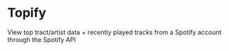 # Topify
View top tract/artist data + recently played tracks from a Spotify account through the Spotify API
